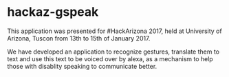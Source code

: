 # hackaz-gspeak

This application was presented for #HackArizona 2017, held at University of Arizona, Tuscon from 13th to 15th of January 2017.

We have developed an application to recognize gestures, translate them to text and use this text to be voiced over by alexa, as a mechanism to help those with disablity speaking to communicate better.

